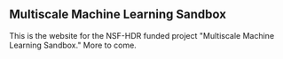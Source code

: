 ## Multiscale Machine Learning Sandbox

This is the website for the NSF-HDR funded project "Multiscale Machine Learning Sandbox." More to come.
